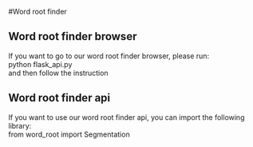 #Word root finder

## Word root finder browser 

If you want to go to our word root finder browser, please run:     
python flask_api.py      
and then follow the instruction

## Word root finder api

If you want to use our word root finder api, you can import the following library:      
from word_root import Segmentation

